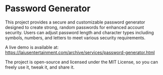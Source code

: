 # Password Generator
This project provides a secure and customizable password generator designed to create strong, random passwords for enhanced account security. Users can adjust password length and character types including symbols, numbers, and letters to meet various security requirements.

A live demo is available at: https://laiusentertainment.com/archive/services/password-generator.html

The project is open-source and licensed under the MIT License, so you can freely use it, tweak it, and share it.
